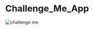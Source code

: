 # Challenge_Me_App



![challenge me](https://user-images.githubusercontent.com/120726136/221182037-071ffc83-237f-408e-a52a-e5090ca36783.png)

